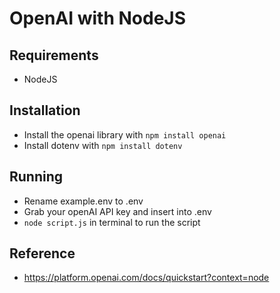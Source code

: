 # OpenAI with NodeJS

## Requirements
- NodeJS

## Installation
- Install the openai library with `npm install openai`
- Install dotenv with `npm install dotenv`

## Running
- Rename example.env to .env
- Grab your openAI API key and insert into .env
- `node script.js` in terminal to run the script

## Reference
- https://platform.openai.com/docs/quickstart?context=node